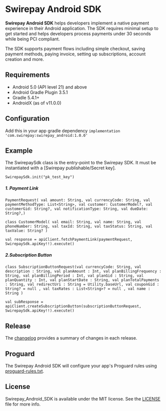 # Swirepay Android SDK
**Swirepay Android SDK** helps developers implement a native payment experience in their Android application. The SDK requires minimal setup to get started and helps developers process payments under 30 seconds while being PCI compliant.

The SDK supports payment flows including simple checkout, saving payment methods, paying invoice, setting up subscriptions, account creation and more.

## Requirements
- Android 5.0 (API level 21) and above
- Android Gradle Plugin 3.5.1
- Gradle 5.4.1+
- AndroidX (as of v11.0.0)

## Configuration

Add this in your app gradle dependency
``
    implementation 'com.swirepay:swirepay_android:1.0.0'
``

## Example
The SwirepaySdk class is the entry-point to the Swirepay SDK. It must be instantiated with a [Swirepay publishable/Secret key].

``
SwirepaySdk.init("pk_test_key")
``

##### 1. Payment Link
 
``
PaymentRequest(
    val amount: String,
    val currencyCode: String,
    val paymentMethodType: List<String>,
    val customer: CustomerModel?,
    val customerGid: String?,
    val notificationType: String,
    val dueDate: String?,)
``

``
class CustomerModel(
    val email: String,
    val name: String,
    val phoneNumber: String,
    val taxId: String,
    val taxStatus: String,
    val taxValue: String?
) 
``

``
val response = apiClient.fetchPaymentLink(paymentRequest, SwirepaySdk.apiKey!!).execute()
``

##### 2.Subscription Button

``
class SubscriptionButtonRequest(val currencyCode: String, val description : String, val planAmount : Int, val planBillingFrequency : String,
                                val planBillingPeriod : Int, val planGid : String, val planQuantity : Int, val planStartDate : String, val planTotalPayments : String,
                                val redirectUri : String = Utility.baseUrl, val couponGid : String? = null , val taxRates : List<String>? = null , val name : String
                                )
                                ``
                                
``
val subResponse = apiClient.createSubscriptionButton(subscriptionButtonRequest,
SwirepaySdk.apiKey!!).execute()
                ``

## Release
 The [changelog](https://github.com/swirepay/swirepay-android/blob/master/CHANGELOG.md) provides a summary of changes in each release.

## Proguard
The Swirepay Android SDK will configure your app's Proguard rules using [proguard-rules.txt](https://github.com/swirepay/swirepay-android/blob/master/app/proguard-rules.pro).

## License
Swirepay_Android_SDK is available under the MIT license. 
See the [LICENSE](https://github.com/swirepay/swirepay-android/blob/master/LICENSE) file for more info.
